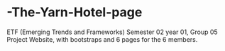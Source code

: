 # -The-Yarn-Hotel-page
ETF (Emerging Trends and Frameworks) Semester 02 year 01, Group 05 Project Website, with bootstraps and 6 pages for the 6 members. 
